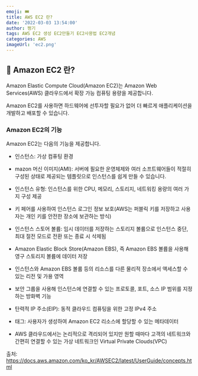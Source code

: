 ```yaml
---
emoji: 🎟
title: AWS EC2 란?
date: '2022-03-03 13:54:00'
author: 쩡기
tags: AWS EC2 생성 EC2만들기 EC2사용법 EC2개념
categories: AWS
imageUrl: 'ec2.png'
---
```


## 🎈 Amazon EC2 란?
Amazon Elastic Compute Cloud(Amazon EC2)는 Amazon Web Services(AWS) 클라우드에서 확장 가능 컴퓨팅 용량을 제공합니다. 

Amazon EC2를 사용하면 하드웨어에 선투자할 필요가 없어 더 빠르게 애플리케이션을 개발하고 배포할 수 있습니다.

### Amazon EC2의 기능
Amazon EC2는 다음의 기능을 제공합니다.

- 인스턴스: 가상 컴퓨팅 환경

- mazon 머신 이미지(AMI): 서버에 필요한 운영체제와 여러 소프트웨어들이 적절히 구성된 상태로 제공되는 템플릿으로 인스턴스를 쉽게 만들 수 있습니다.

- 인스턴스 유형: 인스턴스를 위한 CPU, 메모리, 스토리지, 네트워킹 용량의 여러 가지 구성 제공

- 키 페어를 사용하여 인스턴스 로그인 정보 보호(AWS는 퍼블릭 키를 저장하고 사용자는 개인 키를 안전한 장소에 보관하는 방식)

- 인스턴스 스토어 볼륨: 임시 데이터를 저장하는 스토리지 볼륨으로 인스턴스 중단, 최대 절전 모드로 전환 또는 종료 시 삭제됨

- Amazon Elastic Block Store(Amazon EBS), 즉 Amazon EBS 볼륨을 사용해 영구 스토리지 볼륨에 데이터 저장

- 인스턴스와 Amazon EBS 볼륨 등의 리소스를 다른 물리적 장소에서 액세스할 수 있는 리전 및 가용 영역

- 보안 그룹을 사용해 인스턴스에 연결할 수 있는 프로토콜, 포트, 소스 IP 범위를 지정하는 방화벽 기능

- 탄력적 IP 주소(EIP): 동적 클라우드 컴퓨팅을 위한 고정 IPv4 주소

- 태그: 사용자가 생성하여 Amazon EC2 리소스에 할당할 수 있는 메타데이터

- AWS 클라우드에서는 논리적으로 격리되어 있지만 원할 때마다 고객의 네트워크와 간편히 연결할 수 있는 가상 네트워크인 Virtual Private Clouds(VPC)


출처: https://docs.aws.amazon.com/ko_kr/AWSEC2/latest/UserGuide/concepts.html

```toc

```
